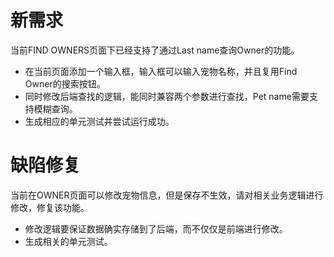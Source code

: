 # 新需求

当前FIND OWNERS页面下已经支持了通过Last name查询Owner的功能。

- 在当前页面添加一个输入框，输入框可以输入宠物名称，并且复用Find Owner的搜索按钮。
- 同时修改后端查找的逻辑，能同时兼容两个参数进行查找，Pet name需要支持模糊查询。
- 生成相应的单元测试并尝试运行成功。


# 缺陷修复

当前在OWNER页面可以修改宠物信息，但是保存不生效，请对相关业务逻辑进行修改，修复该功能。

- 修改逻辑要保证数据确实存储到了后端，而不仅仅是前端进行修改。
- 生成相关的单元测试。